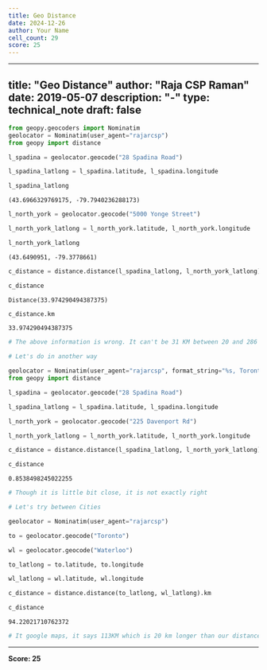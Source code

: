 ```yaml
---
title: Geo Distance
date: 2024-12-26
author: Your Name
cell_count: 29
score: 25
---
```


---
title: "Geo Distance"
author: "Raja CSP Raman"
date: 2019-05-07
description: "-"
type: technical_note
draft: false
---

```python
from geopy.geocoders import Nominatim
geolocator = Nominatim(user_agent="rajarcsp")
from geopy import distance
```


```python
l_spadina = geolocator.geocode("28 Spadina Road")
```


```python
l_spadina_latlong = l_spadina.latitude, l_spadina.longitude
```


```python
l_spadina_latlong
```




    (43.6966329769175, -79.7940236288173)




```python
l_north_york = geolocator.geocode("5000 Yonge Street")
```


```python
l_north_york_latlong = l_north_york.latitude, l_north_york.longitude
```


```python
l_north_york_latlong
```




    (43.6490951, -79.3778661)




```python
c_distance = distance.distance(l_spadina_latlong, l_north_york_latlong)
```


```python
c_distance
```




    Distance(33.974290494387375)




```python
c_distance.km
```




    33.974290494387375




```python
# The above information is wrong. It can't be 31 KM between 20 and 286 Spadina Road

# Let's do in another way
```


```python
geolocator = Nominatim(user_agent="rajarcsp", format_string="%s, Toronto ON")
from geopy import distance
```


```python
l_spadina = geolocator.geocode("28 Spadina Road")
```


```python
l_spadina_latlong = l_spadina.latitude, l_spadina.longitude
```


```python
l_north_york = geolocator.geocode("225 Davenport Rd")
```


```python
l_north_york_latlong = l_north_york.latitude, l_north_york.longitude
```


```python
c_distance = distance.distance(l_spadina_latlong, l_north_york_latlong).km
```


```python
c_distance
```




    0.8538498245022255




```python
# Though it is little bit close, it is not exactly right
```


```python
# Let's try between Cities
```


```python
geolocator = Nominatim(user_agent="rajarcsp")
```


```python
to = geolocator.geocode("Toronto")
```


```python
wl = geolocator.geocode("Waterloo")
```


```python
to_latlong = to.latitude, to.longitude
```


```python
wl_latlong = wl.latitude, wl.longitude
```


```python
c_distance = distance.distance(to_latlong, wl_latlong).km
```


```python
c_distance
```




    94.22021710762372




```python
# It google maps, it says 113KM which is 20 km longer than our distance
```


---
**Score: 25**